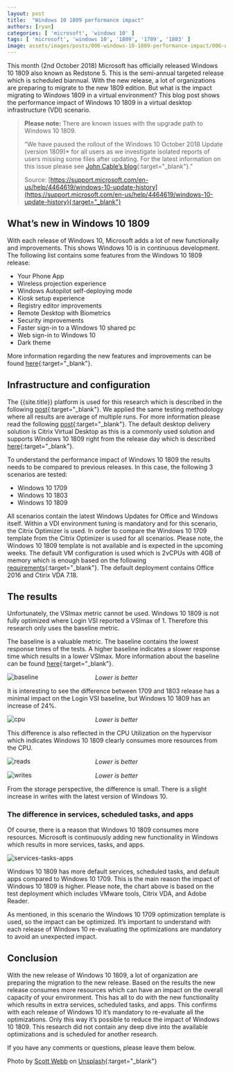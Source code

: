 ```yaml
---
layout: post
title:  "Windows 10 1809 performance impact"
authors: [ryan]
categories: [ 'microsoft', 'windows 10' ]
tags: [ 'microsoft', 'windows 10', '1809', '1709', '1803' ]
image: assets/images/posts/006-windows-10-1809-performance-impact/006-win10-1809-feature-image.png
---
```

This month (2nd October 2018) Microsoft has officially released Windows 10 1809 also known as Redstone 5. This is the semi-annual targeted release which is scheduled biannual. With the new release, a lot of organizations are preparing to migrate to the new 1809 edition. But what is the impact migrating to Windows 1809 in a virtual environment?  This blog post shows the performance impact of Windows 10 1809 in a virtual desktop infrastructure (VDI) scenario.

> **Please note:** There are known issues with the upgrade path to Windows 10 1809.
>
> “We have paused the rollout of the Windows 10 October 2018 Update (version 1809)* for all users as we investigate isolated reports of users missing some files after updating.
> For the latest information on this issue please see [John Cable’s blog](https://blogs.windows.com/windowsexperience/2018/10/09/updated-version-of-windows-10-october-2018-update-released-to-windows-insiders){:target="_blank"}.”
>
> Source: [https://support.microsoft.com/en-us/help/4464619/windows-10-update-history](https://support.microsoft.com/en-us/help/4464619/windows-10-update-history){:target="_blank"}

## What’s new in Windows 10 1809
With each release of Windows 10, Microsoft adds a lot of new functionally and improvements. This shows Windows 10 is in continuous development. The following list contains some features from the Windows 10 1809 release:

  * Your Phone App
  * Wireless projection experience
  * Windows Autopilot self-deploying mode
  * Kiosk setup experience
  * Registry editor improvements
  * Remote Desktop with Biometrics
  * Security improvements
  * Faster sign-in to a Windows 10 shared pc
  * Web sign-in to Windows 10
  * Dark theme

More information regarding the new features and improvements can be found [here](https://docs.microsoft.com/en-us/windows/whats-new/whats-new-windows-10-version-1809){:target="_blank"}.

## Infrastructure and configuration
The {{site.title}} platform is used for this research which is described in the following [post]({{site.baseurl}}/architecture-and-hardware-setup-overview-2018){:target="_blank"}. We applied the same testing methodology where all results are average of multiple runs. For more information please read the following [post]({{site.baseurl}}/insight-in-the-testing-methodology){:target="_blank"}. The default desktop delivery solution is Citrix Virtual Desktop as this is a commonly used solution and supports Windows 10 1809 right from the release day which is described [here](https://support.citrix.com/article/CTX224843){:target="_blank"}.

To understand the performance impact of Windows 10 1809 the results needs to be compared to previous releases. In this case, the following 3 scenarios are tested:

  * Windows 10 1709
  * Windows 10 1803
  * Windows 10 1809

All scenarios contain the latest Windows Updates for Office and Windows itself. Within a VDI environment tuning is mandatory and for this scenario, the Citrix Optimizer is used. In order to compare the Windows 10 1709 template from the Citrix Optimizer is used for all scenarios. Please note, the Windows 10 1809 template is not available and is expected in the upcoming weeks. The default VM configuration is used which is 2vCPUs with 4GB of memory which is enough based on the following [requirements](https://www.microsoft.com/en-us/windows/windows-10-specifications){:target="_blank"}. The default deployment contains Office 2016 and Ctirix VDA 7.18.

## The results
Unfortunately, the VSImax metric cannot be used. Windows 10 1809 is not fully optimized where Login VSI reported a VSImax of 1. Therefore this research only uses the baseline metric.

The baseline is a valuable metric. The baseline contains the lowest response times of the tests. A higher baseline indicates a slower response time which results in a lower VSImax. More information about the baseline can be found [here](https://www.loginvsi.com/documentation/index.php?title=Login_VSI_VSImax#VSImax_Baseline){:target="_blank"}.

![baseline]({{site.baseurl}}/assets/images/posts/006-windows-10-1809-performance-impact/006-win10-1809-baseline.png)
<p align="center" style="margin-top: -30px;" >
  <i>Lower is better</i>
</p>

It is interesting to see the difference between 1709 and 1803 release has a minimal impact on the Login VSI baseline, but Windows 10 1809 has an increase of 24%.

![cpu]({{site.baseurl}}/assets/images/posts/006-windows-10-1809-performance-impact/006-win10-1809-host-cpu-util.png)
<p align="center" style="margin-top: -30px;" >
  <i>Lower is better</i>
</p>

This difference is also reflected in the CPU Utilization on the hypervisor which indicates Windows 10 1809 clearly consumes more resources from the CPU.

![reads]({{site.baseurl}}/assets/images/posts/006-windows-10-1809-performance-impact/006-win10-1809-host-reads.png)
<p align="center" style="margin-top: -30px;" >
  <i>Lower is better</i>
</p>

![writes]({{site.baseurl}}/assets/images/posts/006-windows-10-1809-performance-impact/006-win10-1809-host-writes.png)
<p align="center" style="margin-top: -30px;" >
  <i>Lower is better</i>
</p>

From the storage perspective, the difference is small. There is a slight increase in writes with the latest version of Windows 10.

### The difference in services, scheduled tasks, and apps
Of course, there is a reason that Windows 10 1809 consumes more resources. Microsoft is continuously adding new functionality in Windows which results in more services, tasks, and apps.

![services-tasks-apps]({{site.baseurl}}/assets/images/posts/006-windows-10-1809-performance-impact/006-win10-1809-windows-services-tasks-apps.png)

Windows 10 1809 has more default services, scheduled tasks, and default apps compared to Windows 10 1709. This is the main reason the impact of Windows 10 1809 is higher. Please note, the chart above is based on the test deployment which includes VMware tools, Citrix VDA, and Adobe Reader.

As mentioned, in this scenario the Windows 10 1709 optimization template is used, so the impact can be optimized. It’s important to understand with each release of Windows 10 re-evaluating the optimizations are mandatory to avoid an unexpected impact.

## Conclusion
With the new release of Windows 10 1809, a lot of organization are preparing the migration to the new release. Based on the results the new release consumes more resources which can have an impact on the overall capacity of your environment. This has all to do with the new functionality which results in extra services, scheduled tasks, and apps. This confirms with each release of Windows 10 it’s mandatory to re-evaluate all the optimizations. Only this way it’s possible to reduce the impact of Windows 10 1809. This research did not contain any deep dive into the available optimizations and is scheduled for another research.

If you have any comments or questions, please leave them below.

Photo by [Scott Webb](https://unsplash.com/photos/myFsTTkub9E?utm_source=unsplash&utm_medium=referral&utm_content=creditCopyText{:target="_blank"}) on [Unsplash](https://unsplash.com/search/photos/seattle?utm_source=unsplash&utm_medium=referral&utm_content=creditCopyText){:target="_blank"}